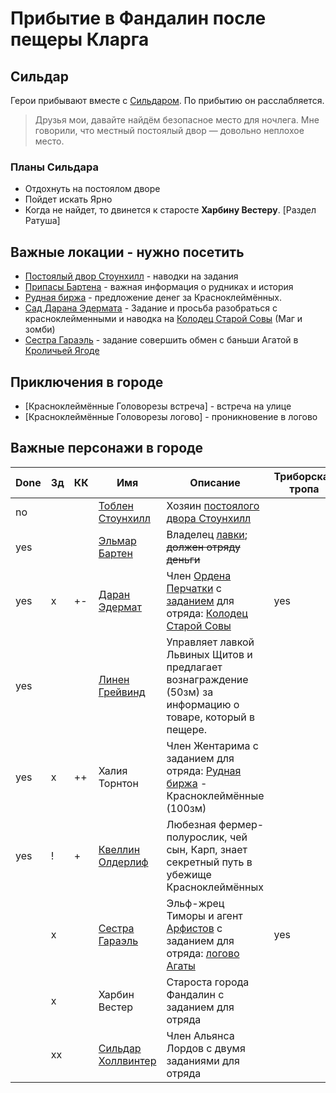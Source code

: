 # Прибытие в Фандалин после пещеры Кларга

## Сильдар
Герои прибывают вместе с [Сильдаром](../characters/sildar.md). По прибытию он расслабляется.
> Друзья мои, давайте найдём безопасное место для ночлега.
> Мне говорили, что местный постоялый двор — довольно неплохое место.

### Планы Сильдара
* Отдохнуть на постоялом дворе
* Пойдет искать Ярно
* Когда не найдет, то двинется к старосте **Харбинy Вестерy**. [Раздел Ратуша]

## Важные локации - нужно посетить
* [Постоялый двор Стоунхилл](./fandalin-taverna.md) - наводки на задания
* [Припасы Бартена](./barten-shop.md) - важная информация о рудниках и история
* [Рудная биржа](./rudnaya-birga.md) - предложение денег за Красноклеймённых.
* [Сад Дарана Эдермата](edermat-garden.md) - Задание и просьба разобраться с красноклейменными и наводка на [Колодец Старой Совы](./old-owls-well.md) (Маг и зомби)
* [Сестра Гараэль](chapel-of-fortune.md) - задание совершить обмен с баньши Агатой в [Кроличьей Ягоде](agata.md)

## Приключения в городе
* [Красноклеймённые Головорезы встреча] - встреча на улице
* [Красноклеймённые Головорезы логово] - проникновение в логово

## Важные персонажи в городе
| Done | Зд | КК | **Имя**                                               | **Описание**                                                                                                                                        | Триборская тропа |
|------|----|----|-------------------------------------------------------|-----------------------------------------------------------------------------------------------------------------------------------------------------|------------------|
| no   |    |    | [Тоблен Стоунхилл](../characters/stounhill-famaly.md) | Хозяин [постоялого двора Cтоунхилл](./stonehill.md)                                                                                                 |                  |
| yes  |    |    | [Эльмар Бартен](../characters/barten.md)              | Владелец [лавки](./barten-shop.md); ~~должен отряду деньги~~                                                                                        |                  |
| yes  | x  | +- | [Даран Эдермат](../characters/edermat.md)             | Член [Ордена Перчатки](../organisations/orden-perchatki.md) с [заданием](./edermat-garden.md) для отряда: [Колодец Старой Совы](./old-owls-well.md) | yes              |
| yes  |    |    | [Линен Грейвинд](../characters/small.md)              | Управляет лавкой Львиных Щитов и предлагает вознаграждение (50зм) за информацию о товаре, который в пещере.                                         |                  |
| yes  | x  | ++ | Халия Торнтон                                         | Член Жентарима с заданием для отряда: [Рудная биржа](./rudnaya-birga.md) - Красноклеймённые (100зм)                                                 |                  |
| yes  | !  | +  | [Квеллин Олдерлиф](../characters/small.md)            | Любезная фермер-полурослик, чей сын, Карп, знает секретный путь в убежище Красноклеймённых                                                          |                  |
|      | x  |    | [Сестра Гараэль](../characters/small.md)              | Эльф-жрец Тиморы и агент [Арфистов](../organisations/arfists.md) с заданием для отряда: [логово Агаты](./agata.md)                                  | yes              |
|      | x  |    | Харбин Вестер                                         | Староста города Фандалин с заданием для отряда                                                                                                      |                  |
|      | xx |    | [Сильдар Холлвинтер](../characters/sildar.md)         | Член Альянса Лордов с двумя заданиями для отряда                                                                                                    |                  |

